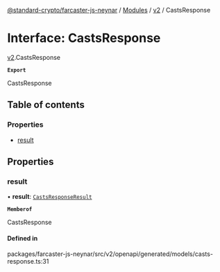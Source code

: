 [@standard-crypto/farcaster-js-neynar](../README.md) / [Modules](../modules.md) / [v2](../modules/v2.md) / CastsResponse

# Interface: CastsResponse

[v2](../modules/v2.md).CastsResponse

**`Export`**

CastsResponse

## Table of contents

### Properties

- [result](v2.CastsResponse.md#result)

## Properties

### result

• **result**: [`CastsResponseResult`](v2.CastsResponseResult.md)

**`Memberof`**

CastsResponse

#### Defined in

packages/farcaster-js-neynar/src/v2/openapi/generated/models/casts-response.ts:31
